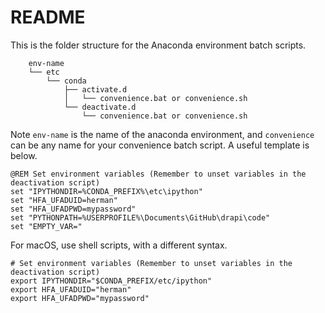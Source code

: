 # README

This is the folder structure for the Anaconda environment batch scripts. 
```text
    env-name
    └── etc
        └── conda
            ├── activate.d
            │   └── convenience.bat or convenience.sh
            └── deactivate.d
                └── convenience.bat or convenience.sh
```
Note `env-name` is the name of the anaconda environment, and `convenience` can be any name for your convenience batch script. A useful template is below. 

```batch
@REM Set environment variables (Remember to unset variables in the deactivation script)
set "IPYTHONDIR=%CONDA_PREFIX%\etc\ipython"
set "HFA_UFADUID=herman"
set "HFA_UFADPWD=mypassword"
set "PYTHONPATH=%USERPROFILE%\Documents\GitHub\drapi\code"
set "EMPTY_VAR="
```

For macOS, use shell scripts, with a different syntax.

```shell
# Set environment variables (Remember to unset variables in the deactivation script)
export IPYTHONDIR="$CONDA_PREFIX/etc/ipython"
export HFA_UFADUID="herman"
export HFA_UFADPWD="mypassword"
```